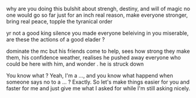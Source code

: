 why are you doing this
bulshit about strengh, destiny, and will of magic
no one would go so far just for an inch
real reason, make everyone stronger, bring real peace, topple the tyranical order

yr not a good king
silence
you made everyone beleiving in you miserable, are these the actions of a good elader ?

dominate the mc but his friends come to help, sees how strong they make them, 
his confidence weather, realises he pushed away everyone who could be here with 
him, and wonder . he is struck down

You know what ? Yeah, I'm a ..., and you know what happend when someone says no to a ... ? Exactly. So let's make things easier for you and faster for me and just give me what I asked for while I'm still asking nicely.

